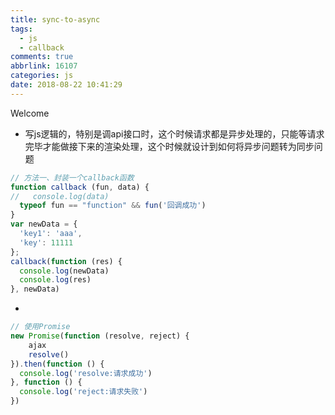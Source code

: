 ```yaml
---
title: sync-to-async
tags: 
  - js
  - callback
comments: true
abbrlink: 16107
categories: js
date: 2018-08-22 10:41:29
---
```

Welcome

- 写js逻辑的，特别是调api接口时，这个时候请求都是异步处理的，只能等请求完毕才能做接下来的渲染处理，这个时候就设计到如何将异步问题转为同步问题

```javascript
// 方法一、封装一个callback函数
function callback (fun, data) {
//   console.log(data)
  typeof fun == "function" && fun('回调成功')
}
var newData = {
  'key1': 'aaa',
  'key': 11111
};
callback(function (res) {
  console.log(newData)
  console.log(res)
}, newData)
```
- 
```javascript
// 使用Promise
new Promise(function (resolve, reject) {
    ajax
    resolve()
}).then(function () {
  console.log('resolve:请求成功')
}, function () {
  console.log('reject:请求失败')
})
```

<!-- more -->

